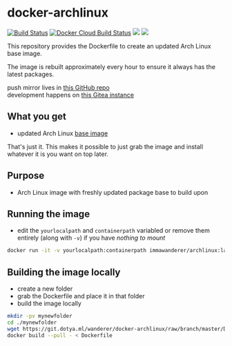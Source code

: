 # docker-archlinux

[![Build Status](https://drone.dotya.ml/api/badges/wanderer/docker-archlinux/status.svg)](https://drone.dotya.ml/wanderer/docker-archlinux)
[![Docker Cloud Build Status](https://img.shields.io/docker/cloud/build/immawanderer/archlinux)](https://hub.docker.com/r/immawanderer/archlinux/builds)
[![](https://images.microbadger.com/badges/version/immawanderer/archlinux.svg)](https://microbadger.com/images/immawanderer/archlinux)
[![](https://images.microbadger.com/badges/commit/immawanderer/archlinux.svg)](https://microbadger.com/images/immawanderer/archlinux)

This repository provides the Dockerfile to create an updated Arch Linux base image.

The image is rebuilt approximately every hour to ensure it always has the latest packages.

push mirror lives in [this GitHub repo](https://github.com/wULLSnpAXbWZGYDYyhWTKKspEQoaYxXyhoisqHf/docker-archlinux)  
development happens on [this Gitea instance](https://git.dotya.ml/wanderer/docker-archlinux)

## What you get
* updated Arch Linux [base image](https://hub.docker.com/_/archlinux)

That's just it. This makes it possible to just grab the image and install whatever it is you want on top later.

## Purpose
* Arch Linux image with freshly updated package base to build upon

## Running the image
* edit the `yourlocalpath` and `containerpath` variabled or remove them entirely (along with `-v`) if you have *nothing to mount*

```bash
docker run -it -v yourlocalpath:containerpath immawanderer/archlinux:latest
```

## Building the image locally
* create a new folder
* grab the Dockerfile and place it in that folder
* build the image locally

```bash
mkdir -pv mynewfolder
cd ./mynewfolder
wget https://git.dotya.ml/wanderer/docker-archlinux/raw/branch/master/Dockerfile
docker build --pull - < Dockerfile
```
